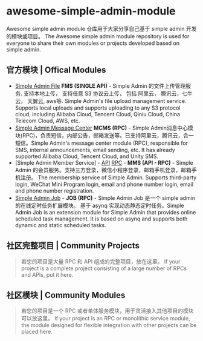 # awesome-simple-admin-module
Awesome simple admin module 仓库用于大家分享自己基于 simple admin 开发的模块或项目。 The Awesome simple admin module repository is used for everyone to share their own modules or projects developed based on simple admin.

## 官方模块 | Offical Modules

- [Simple Admin File](https://github.com/suyuan32/simple-admin-file) **FMS (SINGLE API)** -  Simple Admin 的文件上传管理服务. 支持本地上传， 支持任意 S3 协议云上传， 包括 阿里云， 腾讯云，七牛云， 天翼云, aws等. Simple Admin's file upload management service. Supports local uploads and supports uploading to any S3 protocol cloud, including Alibaba Cloud, Tencent Cloud, Qiniu Cloud, China Telecom Cloud, AWS, etc.
- [Simple Admin Message Center](https://github.com/suyuan32/simple-admin-message-center) **MCMS (RPC)** - Simple Admin消息中心模块(RPC)，负责短信，内部公告，邮箱发送等。已支持阿里云，腾讯云，合一短信。Simple Admin's message center module (RPC), responsible for SMS, internal announcements, email sending, etc. It has already supported Alibaba Cloud, Tencent Cloud, and Unity SMS.
- [Simple Admin Member Service] - [API]() [RPC](https://github.com/suyuan32/simple-admin-member-rpc) - **MMS (API - RPC)** -  Simple Admin 的会员服务。支持三方登录，微信小程序登录，邮箱手机登录，邮箱手机注册。 The membership service of Simple Admin. Supports third-party login, WeChat Mini Program login, email and phone number login, email and phone number registration.
- [Simple Admin Job](https://github.com/suyuan32/simple-admin-job) - **JOB (RPC)** - Simple Admin Job 是一个 simple admin 的在线定时任务扩展模块。 基于 asynq 实现动态静态定时任务。Simple Admin Job is an extension module for Simple Admin that provides online scheduled task management. It is based on asynq and supports both dynamic and static scheduled tasks.

## 社区完整项目 | Community Projects
> 若您的项目是大量 RPC 和 API 组成的完整项目，放在这里。 If your project is a complete project consisting of a large number of RPCs and APIs, put it here.


## 社区模块 | Community Modules
> 若您的项目是一个 RPC 或者单体服务模块，用于灵活接入其他项目的模块可以放这里。 If your project is an RPC or monolithic service module, the module designed for flexible integration with other projects can be placed here.
